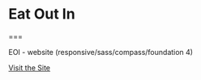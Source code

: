# Eat Out In 
===

EOI - website (responsive/sass/compass/foundation 4)

[Visit the Site](http://nealon.github.com/eoi/)